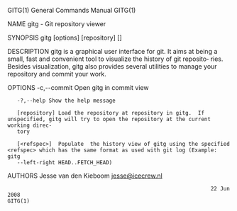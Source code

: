 GITG(1)                                                       General Commands Manual                                                      GITG(1)

NAME
       gitg - Git repository viewer

SYNOPSIS
       gitg [options] [repository] [<refspec>]

DESCRIPTION
       gitg  is  a  graphical user interface for git. It aims at being a small, fast and convenient tool to visualize the history of git reposito‐
       ries.  Besides visualization, gitg also provides several utilities to manage your repository and commit your work.

OPTIONS
       -c,--commit Open gitg in commit view

       -?,--help Show the help message

       [repository] Load the repository at repository in gitg.  If unspecified, gitg will try to open the repository at the current working direc‐
       tory

       [<refspec>]  Populate  the history view of gitg using the specified <refspec> which has the same format as used with git log (Example: gitg
       --left-right HEAD..FETCH_HEAD)

AUTHORS
       Jesse van den Kieboom  <jesse@icecrew.nl>

                                                                    22 Jun 2008                                                            GITG(1)
